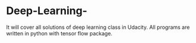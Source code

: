 # Deep-Learning-
It will cover all solutions of deep learning class in Udacity. All programs are written in python with tensor flow package.

